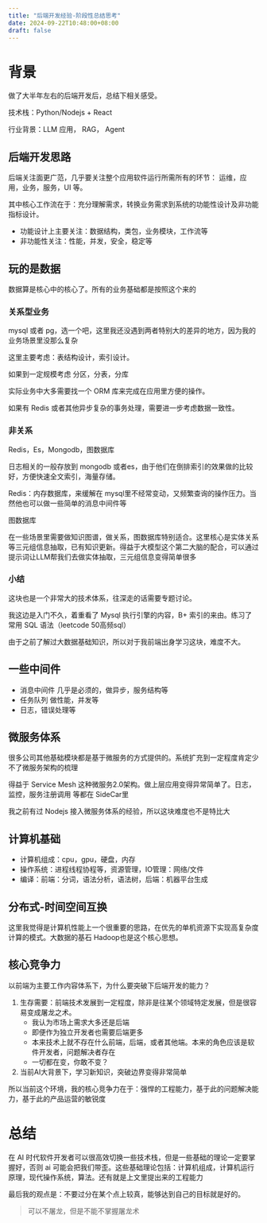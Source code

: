 ```yaml
---
title: "后端开发经验-阶段性总结思考"
date: 2024-09-22T10:48:00+08:00
draft: false
---
```


# 背景
做了大半年左右的后端开发后，总结下相关感受。

技术栈：Python/Nodejs + React

行业背景：LLM 应用， RAG， Agent

## 后端开发思路
后端关注面更广范，几乎要关注整个应用软件运行所需所有的环节： 运维，应用，业务，服务，UI 等。

其中核心工作流在于：充分理解需求，转换业务需求到系统的功能性设计及非功能指标设计。
* 功能设计上主要关注：数据结构，类包，业务模块，工作流等
* 非功能性关注：性能，并发，安全，稳定等

## 玩的是数据
数据算是核心中的核心了。所有的业务基础都是按照这个来的

### 关系型业务
mysql 或者 pg，选一个吧，这里我还没遇到两者特别大的差异的地方，因为我的业务场景里没那么复杂

这里主要考虑：表结构设计，索引设计。

如果到一定规模考虑 分区，分表，分库

实际业务中大多需要找一个 ORM 库来完成在应用里方便的操作。

如果有 Redis 或者其他异步复杂的事务处理，需要进一步考虑数据一致性。
### 非关系
Redis，Es，Mongodb，图数据库

日志相关的一般存放到 mongodb 或者es，由于他们在倒排索引的效果做的比较好，方便快速全文索引，海量存储。

Redis：内存数据库，来缓解在 mysql里不经常变动，又频繁查询的操作压力。当然他也可以做一些简单的消息中间件等

图数据库

在一些场景里需要做知识图谱，做关系，图数据库特别适合。这里核心是实体关系等三元组信息抽取，已有知识更新。得益于大模型这个第二大脑的配合，可以通过提示词让LLM帮我们去做实体抽取，三元组信息变得简单很多

### 小结
这块也是一个非常大的技术体系，往深走的话需要专题讨论。

我这边是入门不久，着重看了 Mysql 执行引擎的内容，B+ 索引的来由。练习了常用 SQL 语法（leetcode 50高频sql）

由于之前了解过大数据基础知识，所以对于我前端出身学习这块，难度不大。
## 一些中间件

* 消息中间件
几乎是必须的，做异步，服务结构等
* 任务队列
做性能，并发等
* 日志，错误处理等

## 微服务体系
很多公司其他基础模块都是基于微服务的方式提供的。系统扩充到一定程度肯定少不了微服务架构的梳理

得益于 Service Mesh 这种微服务2.0架构。做上层应用变得异常简单了。日志，监控，服务注册调用 等都在 SideCar里

我之前有过 Nodejs 接入微服务体系的经验，所以这块难度也不是特比大
## 计算机基础
* 计算机组成：cpu，gpu，硬盘，内存
* 操作系统：进程线程协程等，资源管理，IO管理：网络/文件
* 编译：前端：分词，语法分析，语法树，后端：机器平台生成

## 分布式-时间空间互换
这里我觉得是计算机性能上一个很重要的思路，在优先的单机资源下实现高复杂度计算的模式。大数据的基石 Hadoop也是这个核心思想。


## 核心竞争力
以前端为主要工作内容体系下，为什么要突破下后端开发的能力？

1. 生存需要：前端技术发展到一定程度，除非是往某个领域特定发展，但是很容易变成屠龙之术。
   * 我认为市场上需求大多还是后端
   * 即便作为独立开发者也需要后端更多
   * 本来技术上就不存在什么前端，后端，或者其他端。本来的角色应该是软件开发者，问题解决者存在
   * 一切都在变，你敢不变？
2. 当前AI大背景下，学习新知识，突破边界变得非常简单

所以当前这个环境，我的核心竞争力在于：强悍的工程能力，基于此的问题解决能力，基于此的产品运营的敏锐度

# 总结
在 AI 时代软件开发者可以很高效切换一些技术栈，但是一些基础的理论一定要掌握好，否则 ai 可能会把我们带歪。这些基础理论包括：计算机组成，计算机运行原理，现代操作系统，算法。还有就是上文里提出来的工程能力

最后我的观点是：不要过分在某个点上较真，能够达到自己的目标就是好的。


> 可以不屠龙，但是不能不掌握屠龙术